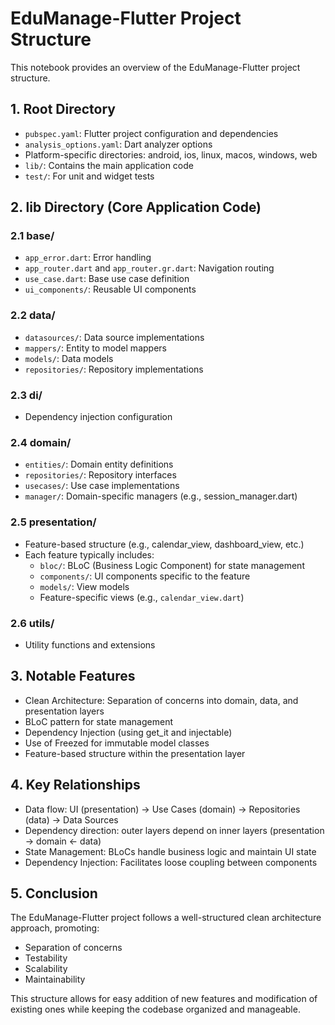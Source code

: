 # EduManage-Flutter Project Structure

This notebook provides an overview of the EduManage-Flutter project structure.

## 1. Root Directory

- `pubspec.yaml`: Flutter project configuration and dependencies
- `analysis_options.yaml`: Dart analyzer options
- Platform-specific directories: android, ios, linux, macos, windows, web
- `lib/`: Contains the main application code
- `test/`: For unit and widget tests

## 2. lib Directory (Core Application Code)

### 2.1 base/
- `app_error.dart`: Error handling
- `app_router.dart` and `app_router.gr.dart`: Navigation routing
- `use_case.dart`: Base use case definition
- `ui_components/`: Reusable UI components

### 2.2 data/
- `datasources/`: Data source implementations
- `mappers/`: Entity to model mappers
- `models/`: Data models
- `repositories/`: Repository implementations

### 2.3 di/
- Dependency injection configuration

### 2.4 domain/
- `entities/`: Domain entity definitions
- `repositories/`: Repository interfaces
- `usecases/`: Use case implementations
- `manager/`: Domain-specific managers (e.g., session_manager.dart)

### 2.5 presentation/
- Feature-based structure (e.g., calendar_view, dashboard_view, etc.)
- Each feature typically includes:
  - `bloc/`: BLoC (Business Logic Component) for state management
  - `components/`: UI components specific to the feature
  - `models/`: View models
  - Feature-specific views (e.g., `calendar_view.dart`)

### 2.6 utils/
- Utility functions and extensions

## 3. Notable Features

- Clean Architecture: Separation of concerns into domain, data, and presentation layers
- BLoC pattern for state management
- Dependency Injection (using get_it and injectable)
- Use of Freezed for immutable model classes
- Feature-based structure within the presentation layer

## 4. Key Relationships

- Data flow: UI (presentation) -> Use Cases (domain) -> Repositories (data) -> Data Sources
- Dependency direction: outer layers depend on inner layers (presentation -> domain <- data)
- State Management: BLoCs handle business logic and maintain UI state
- Dependency Injection: Facilitates loose coupling between components

## 5. Conclusion

The EduManage-Flutter project follows a well-structured clean architecture approach, promoting:
- Separation of concerns
- Testability
- Scalability
- Maintainability

This structure allows for easy addition of new features and modification of existing ones while keeping the codebase organized and manageable.
